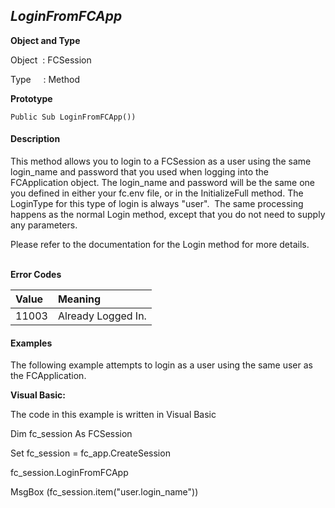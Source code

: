 _LoginFromFCApp_
-------------

**Object and Type**

Object  : FCSession

Type     : Method

**Prototype**

```
Public Sub LoginFromFCApp())
```

#### Description

This method allows you to login to a FCSession as a user using the same login_name and password that you used when logging into the FCApplication object. The login_name and password will be the same one you defined in either your fc.env file, or in the InitializeFull method. The LoginType for this type of login is always "user".  The same processing happens as the normal Login method, except that you do not need to supply any parameters.

Please refer to the documentation for the Login method for more details.                                                                             

**Error Codes**

| Value | Meaning |
|:--- |:--- |
| 11003 | Already Logged In. |

#### Examples

The following example attempts to login as a user using the same user as the FCApplication.

**Visual Basic:**

The code in this example is written in Visual Basic

Dim fc_session As FCSession

Set fc_session = fc_app.CreateSession

fc_session.LoginFromFCApp

MsgBox (fc_session.item("user.login_name"))